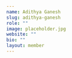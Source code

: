 ```yaml
---
name: Adithya Ganesh
slug: adithya-ganesh
role: ""
image: placeholder.jpg
website: ""
bio: ""
layout: member
---
```

